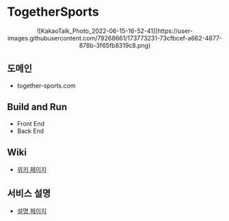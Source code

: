 # TogetherSports
<center>
![KakaoTalk_Photo_2022-06-15-16-52-41](https://user-images.githubusercontent.com/79268661/173773231-73cfbcef-a662-4877-878b-3f65fb8319c8.png)
  </center>




## 도메인
- together-sports.com

## Build and Run
- Front End
- Back End

## Wiki
- [위키 페이지](https://github.com/Cha-Young-Ho/TogetherSports/wiki)

## 서비스 설명
- [설명 페이지](https://candied-literature-ad0.notion.site/Together-Sports-fa0476b057034596bc276438e8198e77)
